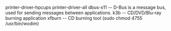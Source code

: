 printer-driver-hpcups
printer-driver-all
dbus-x11 -- D-Bus is a message bus, used for sending messages between applications.
k3b -- CD/DVD/Blu-ray burning application
xfburn -- CD burning tool (sudo chmod 4755 /usr/bin/wodim)
